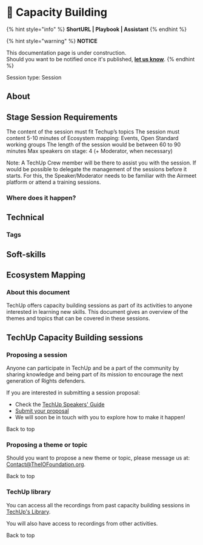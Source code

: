 # 🚧 Capacity Building

{% hint style="info" %}
**ShortURL | Playbook | Assistant**
{% endhint %}



{% hint style="warning" %}
**NOTICE**

This documentation page is under construction.\
Should you want to be notified once it's published, [**let us know**](https://tiof.click/TIOFTarianUpdatesService).
{% endhint %}



Session type: Session



## About

## Stage Session Requirements

The content of the session must fit Techup’s topics The session must content 5-10 minutes of Ecosystem mapping: Events, Open Standard working groups The length of the session would be between 60 to 90 minutes Max speakers on stage: 4 (+ Moderator, when necessary)

Note: A TechUp Crew member will be there to assist you with the session. If would be possible to delegate the management of the sessions before it starts. For this, the Speaker/Moderator needs to be familiar with the Airmeet platform or attend a training sessions.

###

### Where does it happen?







## Technical



### Tags



## Soft-skills



## Ecosystem Mapping





###

### About this document

TechUp offers capacity building sessions as part of its activities to anyone interested in learning new skills. This document gives an overview of the themes and topics that can be covered in these sessions.



## TechUp Capacity Building sessions

### Proposing a session

Anyone can participate in TechUp and be a part of the community by sharing knowledge and being part of its mission to encourage the next generation of Rights defenders.

If you are interested in submitting a session proposal:

* Check the [TechUp Speakers' Guide](http://tiof.click/TUGuideSpeaker)
* [Submit your proposal](http://tiof.click/TUSubmissionSpeakerSession)
* We will soon be in touch with you to explore how to make it happen!

Back to top

### Proposing a theme or topic

Should you want to propose a new theme or topic, please message us at: Contact@TheIOFoundation.org.

Back to top

### TechUp library

You can access all the recordings from past capacity building sessions in [TechUp's Library](http://tiof.click/TULibrary).

You will also have access to recordings from other activities.

Back to top



